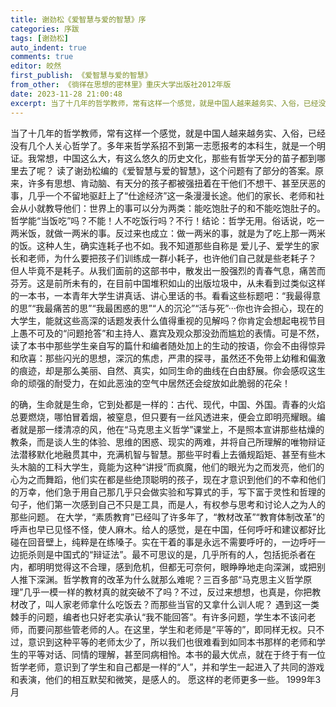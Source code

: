```yaml
---
title: 谢劲松《爱智慧与爱的智慧》序
categories: 序跋
tags: [谢劲松]
auto_indent: true
comments: true
editor: 皎然
first_publish: 《爱智慧与爱的智慧》
from_other: 《徜徉在思想的密林里》重庆大学出版社2012年版
date: 2023-11-28 21:00:48
excerpt: 当了十几年的哲学教师，常有这样一个感觉，就是中国人越来越务实、入俗，已经没有几个人关心哲学了。多年来哲学系招不到第一志愿报考的本科生，就是一个明证。我常想，中国这么大，有这么悠久的历史文化，那些有哲学天分的苗子都到哪里去了呢？
---
```

当了十几年的哲学教师，常有这样一个感觉，就是中国人越来越务实、入俗，已经没有几个人关心哲学了。多年来哲学系招不到第一志愿报考的本科生，就是一个明证。我常想，中国这么大，有这么悠久的历史文化，那些有哲学天分的苗子都到哪里去了呢？
读了谢劲松编的《爱智慧与爱的智慧》，这个问题有了部分的答案。原来，许多有思想、肯动脑、有天分的孩子都被强扭着在干他们不想干、甚至厌恶的事，几乎一个不留地驱赶上了“仕途经济”这一条漫漫长途。他们的家长、老师和社会从小就教导他们：世界上的事可以分为两类：能吃饱肚子的和不能吃饱肚子的。哲学能“当饭吃”吗？不能！人不吃饭行吗？不行！结论：哲学无用。俗话说，吃一两米饭，就做一两米的事。反过来也成立：做一两米的事，就是为了吃上那一两米的饭。这种人生，确实连耗子也不如。我不知道那些自称是
爱儿子、爱学生的家长和老师，为什么要把孩子们训练成一群小耗子，也许他们自己就是些老耗子？
但人毕竟不是耗子。从我们面前的这部书中，散发出一股强烈的青春气息，痛苦而芬芳。这是前所未有的，在目前中国堆积如山的出版垃圾中，从未看到过类似这样的一本书，一本青年大学生讲真话、讲心里话的书。看看这些标题吧：“我最得意的思”“我最痛苦的思”“我最困惑的思”“人的沉沦”“活与死”···你也许会担心，现在的大学生，能就这些高深的话题发表什么值得重视的见解吗？你肯定会想起电视节目上愚不可及的“问题抢答”和主持人、嘉宾及观众那没劲而尴尬的表情。可是不然，读了本书中那些学生亲自写的篇什和编者随处加上的生动的按语，你会不由得惊异和欣喜：那些闪光的思想，深沉的焦虑，严肃的探寻，虽然还不免带上幼稚和偏激的痕迹，却是那么美丽、自然、真实，如同生命的曲线在白由舒展。你会感叹这生命的顽强的耐受力，在如此恶浊的空气中居然还会绽放如此脆弱的花朵！

的确，生命就是生命，它到处都是一样的：古代、现代，中国、外国。青春的火焰总要燃烧，哪怕冒着烟，被窒息，但只要有一丝风透进来，便会立即明亮耀眼。编者就是那一缕清凉的风，他在“马克思主义哲学”课堂上，不是照本宣讲那些枯燥的教条，而是谈人生的体验、思维的困惑、现实的两难，并将自己所理解的唯物辩证法潜移默化地融贯其中，充满机智与智慧。那些平时看上去循规蹈矩、甚至有些木头木脑的工科大学生，竟能为这种“讲授”而疯魔，他们的眼光为之而发亮，他们的心为之而舞蹈，他们实在都是些绝顶聪明的孩子，现在才意识到他们的不幸和他们的万幸，他们急于用自己那几乎只会做实验和写算式的手，写下富于灵性和哲理的句子，他们第一次感到自己不只是工具，而是人，有权参与思考和讨论人之为人的那些问题。
在大学，“素质教育”已经叫了许多年了，“教材改革”“教育体制改革”的呼声也早已见怪不怪，使人麻木。给人的感觉，是在中国，任何呼吁和建议都好比碰在回音壁上，纯粹是在练嗓子。实在干着的事是永远不需要呼吁的，一边呼吁一边扼杀则是中国式的“辩证法”。最不可思议的是，几乎所有的人，包括扼杀者在内，都明明觉得这不合理，感到危机，但都无可奈何，眼睁睁地走向深渊，或把别人推下深渊。哲学教育的改革为什么就那么难呢？三百多部“马克思主义哲学原理”几乎一模一样的教材真的就突破不了吗？不过，反过来想想，也真是，你把教材改了，叫人家老师拿什么吃饭去？而那些当官的又拿什么训人呢？
遇到这一类棘手的问题，编者也只好老实承认“我不能回答”。有许多问题，学生本不该问老师，而要问那些管老师的人。在这里，学生和老师是“平等的”，即同样无权。只不过，意识到这种平等的老师太少了，所以我们也很难看到如同本书那样的老师和学生的平等对话、同情的理解，甚至同病相怜。本书的最大优点，就在于终于有一位哲学老师，意识到了学生和自己都是一样的“人”，并和学生一起进入了共同的游戏和表演，他们的相互默契和微笑，是感人的。
愿这样的老师更多一些。
1999年3月
